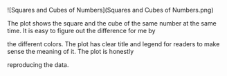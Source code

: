 ![Squares and Cubes of Numbers](Squares and Cubes of Numbers.png)

The plot shows the square and the cube of the same number at the same time. It is easy to figure out the difference for me by

the different colors. The plot has clear title and legend for readers to make sense the meaning of it. The plot is honestly 

reproducing the data.
